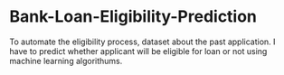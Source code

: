 # Bank-Loan-Eligibility-Prediction
To automate the eligibility process, dataset about the past application. I have to predict whether applicant will be eligible for loan or not using machine learning algorithums.
